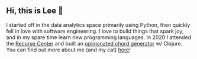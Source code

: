 ## Hi, this is Lee 🦩

I started off in the data analytics space primarily using Python, then quickly fell in love with software engineering. I love to build things that spark joy, and in my spare time learn new programming languages. In 2020 I attended the [Recurse Center](https://www.recurse.com/) and built an [opinionated chord generator](https://scherz.netlify.app/) w/ Clojure. You can find out more about me (and my cat) [here](https://leearaneta.github.io/)!
